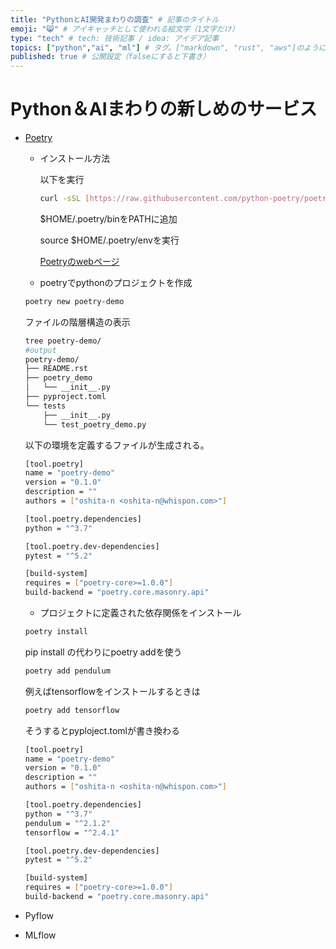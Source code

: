 ```yaml
---
title: "PythonとAI開発まわりの調査" # 記事のタイトル
emoji: "😸" # アイキャッチとして使われる絵文字（1文字だけ）
type: "tech" # tech: 技術記事 / idea: アイデア記事
topics: ["python","ai", "ml"] # タグ。["markdown", "rust", "aws"]のように指定する
published: true # 公開設定（falseにすると下書き）
---
```


# Python＆AIまわりの新しめのサービス

- [Poetry](https://github.com/python-poetry/poetry)
    - インストール方法

        以下を実行

        ```bash
        curl -sSL [https://raw.githubusercontent.com/python-poetry/poetry/master/get-poetry.py](https://raw.githubusercontent.com/python-poetry/poetry/master/get-poetry.py) | python
        ```

        $HOME/.poetry/binをPATHに追加

        source $HOME/.poetry/envを実行

        [Poetryのwebページ](https://python-poetry.org/)

    - poetryでpythonのプロジェクトを作成

    ```bash
    poetry new poetry-demo
    ```

    ファイルの階層構造の表示

    ```bash
    tree poetry-demo/
    #output
    poetry-demo/
    ├── README.rst
    ├── poetry_demo
    │   └── __init__.py
    ├── pyproject.toml
    └── tests
        ├── __init__.py
        └── test_poetry_demo.py
    ```

    以下の環境を定義するファイルが生成される。

    ```bash
    [tool.poetry]
    name = "poetry-demo"
    version = "0.1.0"
    description = ""
    authors = ["oshita-n <oshita-n@whispon.com>"]

    [tool.poetry.dependencies]
    python = "^3.7"

    [tool.poetry.dev-dependencies]
    pytest = "^5.2"

    [build-system]
    requires = ["poetry-core>=1.0.0"]
    build-backend = "poetry.core.masonry.api"
    ```

    - プロジェクトに定義された依存関係をインストール

    ```bash
    poetry install
    ```

    pip install の代わりにpoetry addを使う

    ```bash
    poetry add pendulum
    ```

    例えばtensorflowをインストールするときは

    ```bash
    poetry add tensorflow
    ```

    そうするとpyploject.tomlが書き換わる

    ```bash
    [tool.poetry]
    name = "poetry-demo"
    version = "0.1.0"
    description = ""
    authors = ["oshita-n <oshita-n@whispon.com>"]

    [tool.poetry.dependencies]
    python = "^3.7"
    pendulum = "^2.1.2"
    tensorflow = "^2.4.1"

    [tool.poetry.dev-dependencies]
    pytest = "^5.2"

    [build-system]
    requires = ["poetry-core>=1.0.0"]
    build-backend = "poetry.core.masonry.api"
    ```

- Pyflow
- MLflow
